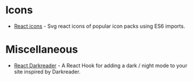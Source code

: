 # Icons
- [React icons](https://react-icons.github.io/react-icons/) - Svg react icons of popular icon packs using ES6 imports.

# Miscellaneous
- [React Darkreader](https://github.com/Turkyden/react-darkreader) - A React Hook for adding a dark / night mode to your site inspired by Darkreader.
